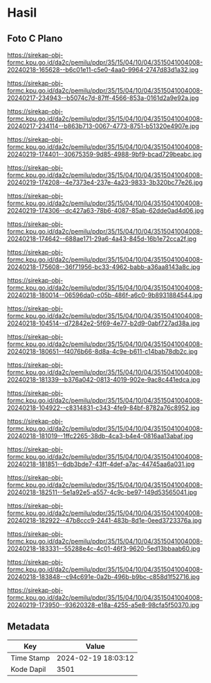 # Hasil

## Foto C Plano

https://sirekap-obj-formc.kpu.go.id/da2c/pemilu/pdpr/35/15/04/10/04/3515041004008-20240218-165628--b6c01e11-c5e0-4aa0-9964-2747d83d1a32.jpg

https://sirekap-obj-formc.kpu.go.id/da2c/pemilu/pdpr/35/15/04/10/04/3515041004008-20240217-234943--b5074c7d-87ff-4566-853a-0161d2a9e92a.jpg

https://sirekap-obj-formc.kpu.go.id/da2c/pemilu/pdpr/35/15/04/10/04/3515041004008-20240217-234114--b863b713-0067-4773-8751-b51320e4907e.jpg

https://sirekap-obj-formc.kpu.go.id/da2c/pemilu/pdpr/35/15/04/10/04/3515041004008-20240219-174401--30675359-9d85-4988-9bf9-bcad729beabc.jpg

https://sirekap-obj-formc.kpu.go.id/da2c/pemilu/pdpr/35/15/04/10/04/3515041004008-20240219-174208--4e7373e4-237e-4a23-9833-3b320bc77e26.jpg

https://sirekap-obj-formc.kpu.go.id/da2c/pemilu/pdpr/35/15/04/10/04/3515041004008-20240219-174306--dc427a63-78b6-4087-85ab-62dde0ad4d06.jpg

https://sirekap-obj-formc.kpu.go.id/da2c/pemilu/pdpr/35/15/04/10/04/3515041004008-20240218-174642--688ae171-29a6-4a43-845d-16b1e72cca2f.jpg

https://sirekap-obj-formc.kpu.go.id/da2c/pemilu/pdpr/35/15/04/10/04/3515041004008-20240218-175608--36f71956-bc33-4962-babb-a36aa8143a8c.jpg

https://sirekap-obj-formc.kpu.go.id/da2c/pemilu/pdpr/35/15/04/10/04/3515041004008-20240218-180014--06596da0-c05b-486f-a6c0-9b8931884544.jpg

https://sirekap-obj-formc.kpu.go.id/da2c/pemilu/pdpr/35/15/04/10/04/3515041004008-20240218-104514--d72842e2-5f69-4e77-b2d9-0abf727ad38a.jpg

https://sirekap-obj-formc.kpu.go.id/da2c/pemilu/pdpr/35/15/04/10/04/3515041004008-20240218-180651--f4076b66-8d8a-4c9e-b611-c14bab78db2c.jpg

https://sirekap-obj-formc.kpu.go.id/da2c/pemilu/pdpr/35/15/04/10/04/3515041004008-20240218-181339--b376a042-0813-4019-902e-9ac8c441edca.jpg

https://sirekap-obj-formc.kpu.go.id/da2c/pemilu/pdpr/35/15/04/10/04/3515041004008-20240218-104922--c8314831-c343-4fe9-84bf-8782a76c8952.jpg

https://sirekap-obj-formc.kpu.go.id/da2c/pemilu/pdpr/35/15/04/10/04/3515041004008-20240218-181019--1ffc2265-38db-4ca3-b4e4-0816aa13abaf.jpg

https://sirekap-obj-formc.kpu.go.id/da2c/pemilu/pdpr/35/15/04/10/04/3515041004008-20240218-181851--6db3bde7-43ff-4def-a7ac-44745aa6a031.jpg

https://sirekap-obj-formc.kpu.go.id/da2c/pemilu/pdpr/35/15/04/10/04/3515041004008-20240218-182511--5e1a92e5-a557-4c9c-be97-149d53565041.jpg

https://sirekap-obj-formc.kpu.go.id/da2c/pemilu/pdpr/35/15/04/10/04/3515041004008-20240218-182922--47b8ccc9-2441-483b-8d1e-0eed3723376a.jpg

https://sirekap-obj-formc.kpu.go.id/da2c/pemilu/pdpr/35/15/04/10/04/3515041004008-20240218-183331--55288e4c-4c01-46f3-9620-5ed13bbaab60.jpg

https://sirekap-obj-formc.kpu.go.id/da2c/pemilu/pdpr/35/15/04/10/04/3515041004008-20240218-183848--c94c691e-0a2b-496b-b9bc-c858d1f52716.jpg

https://sirekap-obj-formc.kpu.go.id/da2c/pemilu/pdpr/35/15/04/10/04/3515041004008-20240219-173950--93620328-e18a-4255-a5e8-98cfa5f50370.jpg


## Metadata

| Key        | Value               |
| ---------- | ------------------- |
| Time Stamp | 2024-02-19 18:03:12 |
| Kode Dapil | 3501                |



